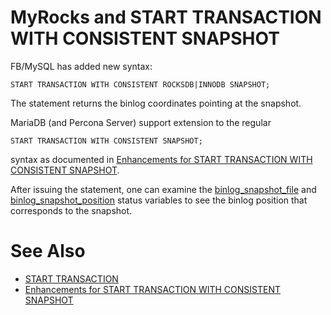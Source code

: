 # MyRocks and START TRANSACTION WITH CONSISTENT SNAPSHOT

FB/MySQL has added new syntax:

```
START TRANSACTION WITH CONSISTENT ROCKSDB|INNODB SNAPSHOT;
```

The statement returns the binlog coordinates pointing at the snapshot.

MariaDB (and Percona Server) support extension to the regular

```
START TRANSACTION WITH CONSISTENT SNAPSHOT;
```

syntax as documented in [Enhancements for START TRANSACTION WITH CONSISTENT SNAPSHOT](../../../server-usage/replication-cluster-multi-master/standard-replication/enhancements-for-start-transaction-with-consistent-snapshot.md).

After issuing the statement, one can examine the [binlog_snapshot_file](../../../server-usage/replication-cluster-multi-master/standard-replication/replication-and-binary-log-status-variables.md#binlog_snapshot_file) and [binlog_snapshot_position](../../../server-usage/replication-cluster-multi-master/standard-replication/replication-and-binary-log-status-variables.md#binlog_snapshot_position) status variables to see the binlog position that corresponds to the snapshot.

#

# See Also

* [START TRANSACTION](../../sql-statements-and-structure/sql-statements/transactions/start-transaction.md)
* [Enhancements for START TRANSACTION WITH CONSISTENT SNAPSHOT](../../../server-usage/replication-cluster-multi-master/standard-replication/enhancements-for-start-transaction-with-consistent-snapshot.md)